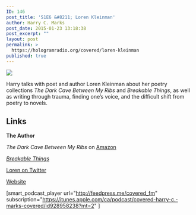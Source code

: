 ```yaml
---
ID: 146
post_title: 'S1E6 &#8211; Loren Kleinman'
author: Harry C. Marks
post_date: 2015-01-23 13:18:38
post_excerpt: ""
layout: post
permalink: >
  https://hologramradio.org/covered/loren-kleinman
published: true
---
```

![](http://static1.squarespace.com/static/561661aee4b089e8995064dc/5616b298e4b0680cb8690634/5616b2a6e4b0680cb8690897/1444328156572/img.jpg)

Harry talks with poet and author Loren Kleinman about her poetry collections _The Dark Cave Between My Ribs_ and _Breakable Things_, as well as writing through trauma, finding one’s voice, and the difficult shift from poetry to novels.

## Links

**The Author**

_The Dark Cave Between My Ribs_ on [Amazon](http://www.amazon.com/gp/product/194105806X/ref=as_li_tl?ie=UTF8&camp=1789&creative=390957&creativeASIN=194105806X&linkCode=as2&tag=curiousrat-20&linkId=PURF7LCGDESSCTIM)

_[Breakable Things](http://lorenkleinman.com/books/breakable-things/)_

[Loren on Twitter](http://twitter.com/lorenkleinman)

[Website](http://lorenkleinman.com/)

[smart_podcast_player url="http://feedpress.me/covered_fm" subscription="https://itunes.apple.com/ca/podcast/covered-harry-c.-marks-covered/id928958238?mt=2" ]
